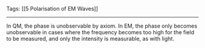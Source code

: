 Tags: [[5 Polarisation of EM Waves]]
___
In QM, the phase is unobservable by axiom. In EM, the phase only becomes unobservable in cases where the frequency becomes too high for the field to be measured, and only the intensity is measurable, as with light. 